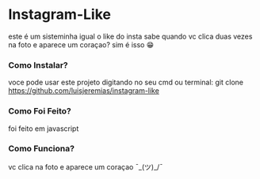 # Instagram-Like
este é um sisteminha igual o like do insta
sabe quando vc clica duas vezes na foto e aparece um coraçao? sim é isso 😁

### Como Instalar?

voce pode usar este projeto digitando no seu cmd ou terminal:
git clone https://github.com/luisjeremias/instagram-like


### Como Foi Feito?

foi feito em javascript 

### Como Funciona?

vc clica na foto e aparece um coraçao ¯\_(ツ)_/¯


